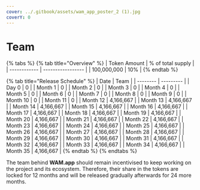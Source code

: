 ```yaml
---
cover: ../.gitbook/assets/wam_app_poster_2 (1).jpg
coverY: 0
---
```


# Team

{% tabs %}
{% tab title="Overview" %}
| Token Amount | % of total supply |
| ------------ | ----------------- |
| 100,000,000  | 10%               |
{% endtab %}

{% tab title="Release Schedule" %}
| Date     | Team      |
| -------- | --------- |
| Day 0    | 0         |
| Month 1  | 0         |
| Month 2  | 0         |
| Month 3  | 0         |
| Month 4  | 0         |
| Month 5  | 0         |
| Month 6  | 0         |
| Month 7  | 0         |
| Month 8  | 0         |
| Month 9  | 0         |
| Month 10 | 0         |
| Month 11 | 0         |
| Month 12 | 4,166,667 |
| Month 13 | 4,166,667 |
| Month 14 | 4,166,667 |
| Month 15 | 4,166,667 |
| Month 16 | 4,166,667 |
| Month 17 | 4,166,667 |
| Month 18 | 4,166,667 |
| Month 19 | 4,166,667 |
| Month 20 | 4,166,667 |
| Month 21 | 4,166,667 |
| Month 22 | 4,166,667 |
| Month 23 | 4,166,667 |
| Month 24 | 4,166,667 |
| Month 25 | 4,166,667 |
| Month 26 | 4,166,667 |
| Month 27 | 4,166,667 |
| Month 28 | 4,166,667 |
| Month 29 | 4,166,667 |
| Month 30 | 4,166,667 |
| Month 31 | 4,166,667 |
| Month 32 | 4,166,667 |
| Month 33 | 4,166,667 |
| Month 34 | 4,166,667 |
| Month 35 | 4,166,667 |
{% endtab %}
{% endtabs %}

The team behind **WAM.app** should remain incentivised to keep working on the project and its ecosystem. Therefore, their share in the tokens are locked for 12 months and will be released gradually afterwards for 24 more months.
